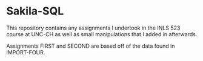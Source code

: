 # Sakila-SQL

This repository contains any assignments I undertook in the INLS 523 course at UNC-CH as well as small manipulations that I added in afterwards.

Assignments FIRST and SECOND are based off of the data found in IMPORT-FOUR.
